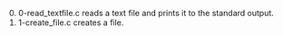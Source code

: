 0. 0-read_textfile.c reads a text file and prints it to the standard output.
1. 1-create_file.c creates a file.
